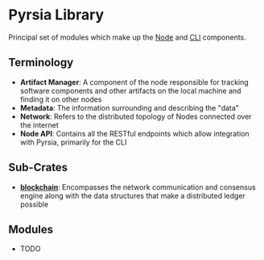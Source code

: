 # Pyrsia Library

Principal set of modules which make up the [Node](../pyrsia_node) and [CLI](../pyrsia_cli) components.

## Terminology

- **Artifact Manager**: A component of the node responsible for tracking software components and other artifacts on the local machine and finding it on other nodes
- **Metadata**: The information surrounding and describing the "data"
- **Network**: Refers to the distributed topology of Nodes connected over the internet
- **Node API**: Contains all the RESTful endpoints which allow integration with Pyrsia, primarily for the CLI

## Sub-Crates

- **[blockchain](blockchain/)**: Encompasses the network communication and consensus engine along with the data structures that make a distributed ledger possible

## Modules

- TODO
